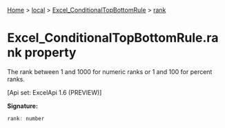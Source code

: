 [Home](./index) &gt; [local](local.md) &gt; [Excel\_ConditionalTopBottomRule](local.excel_conditionaltopbottomrule.md) &gt; [rank](local.excel_conditionaltopbottomrule.rank.md)

# Excel\_ConditionalTopBottomRule.rank property

The rank between 1 and 1000 for numeric ranks or 1 and 100 for percent ranks. 

 \[Api set: ExcelApi 1.6 (PREVIEW)\]

**Signature:**
```javascript
rank: number
```
